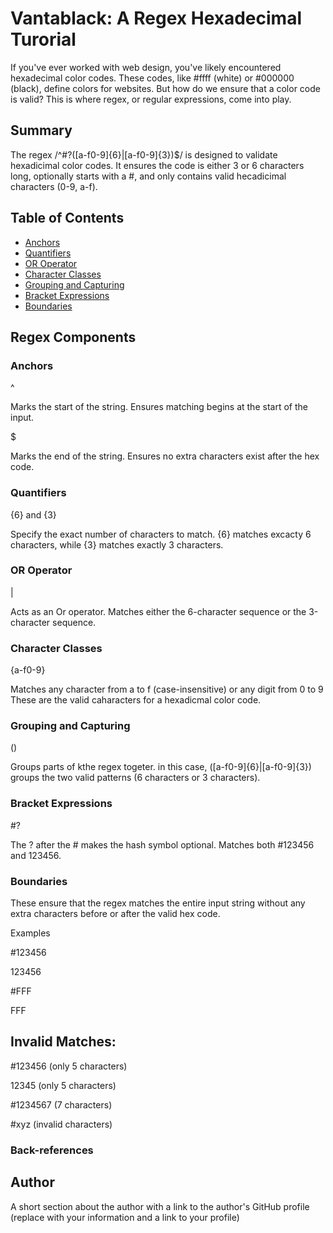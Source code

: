 # Vantablack: A Regex Hexadecimal Turorial

If you've ever worked with web design, you've likely encountered hexadecimal color codes. These codes, like #ffff (white) or #000000 (black), define colors for websites. But how do we ensure that a color code is valid? This is where regex, or regular expressions, come into play.

## Summary

The regex /^#?([a-f0-9]{6}|[a-f0-9]{3})$/ is designed to validate hexadicimal color codes. It ensures the code is either 3 or 6 characters long, optionally starts with a #, and only contains valid hecadicimal characters (0-9, a-f).

## Table of Contents

- [Anchors](#anchors)
- [Quantifiers](#quantifiers)
- [OR Operator](#or-operator)
- [Character Classes](#character-classes)
- [Grouping and Capturing](#grouping-and-capturing)
- [Bracket Expressions](#bracket-expressions)
- [Boundaries](#boundaries)

## Regex Components

### Anchors

^

Marks the start of the string. Ensures matching begins at the start of the input. 

$

Marks the end of the string. Ensures no extra characters exist after the hex code. 

### Quantifiers

{6} and {3}

Specify the exact number of characters to match. {6} matches excacty 6 characters, while {3} matches exactly 3 characters. 

### OR Operator

|

Acts as an Or operator. Matches either the 6-character sequence or the 3-character sequence. 

### Character Classes

{a-f0-9}

Matches any character from a to f (case-insensitive) or any digit from 0 to 9 These are the valid caharacters for a hexadicmal color code. 


### Grouping and Capturing

()

Groups parts of kthe regex togeter. in this case, ([a-f0-9]{6}|[a-f0-9]{3}) groups the two valid patterns (6 characters or 3 characters).

### Bracket Expressions

#?

The ? after the # makes the hash symbol optional. Matches both  #123456 and 123456.


### Boundaries

These ensure that the regex matches the entire input string without any extra characters before or after the valid hex code.

Examples

 #123456
 
123456

#FFF

FFF

## Invalid Matches:

 #123456 (only 5 characters)

12345 (only 5 characters)

#1234567 (7 characters)

#xyz (invalid characters)

### Back-references


## Author

A short section about the author with a link to the author's GitHub profile (replace with your information and a link to your profile)
